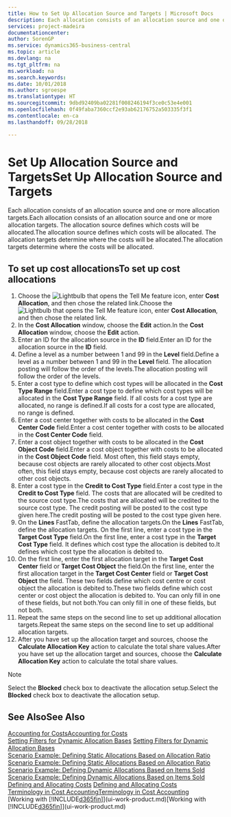 ```yaml
---
title: How to Set Up Allocation Source and Targets | Microsoft Docs
description: Each allocation consists of an allocation source and one or more allocation targets. The allocation source defines which costs will be allocated. The allocation targets determine where the costs will be allocated.
services: project-madeira
documentationcenter: 
author: SorenGP
ms.service: dynamics365-business-central
ms.topic: article
ms.devlang: na
ms.tgt_pltfrm: na
ms.workload: na
ms.search.keywords: 
ms.date: 10/01/2018
ms.author: sgroespe
ms.translationtype: HT
ms.sourcegitcommit: 9dbd92409ba02281f008246194f3ce0c53e4e001
ms.openlocfilehash: 0f49faba7360ccf2e93ab62176752a503335f3f1
ms.contentlocale: en-ca
ms.lasthandoff: 09/28/2018

---
```

# <a name="set-up-allocation-source-and-targets"></a><span data-ttu-id="a32c4-105">Set Up Allocation Source and Targets</span><span class="sxs-lookup"><span data-stu-id="a32c4-105">Set Up Allocation Source and Targets</span></span>
<span data-ttu-id="a32c4-106">Each allocation consists of an allocation source and one or more allocation targets.</span><span class="sxs-lookup"><span data-stu-id="a32c4-106">Each allocation consists of an allocation source and one or more allocation targets.</span></span> <span data-ttu-id="a32c4-107">The allocation source defines which costs will be allocated.</span><span class="sxs-lookup"><span data-stu-id="a32c4-107">The allocation source defines which costs will be allocated.</span></span> <span data-ttu-id="a32c4-108">The allocation targets determine where the costs will be allocated.</span><span class="sxs-lookup"><span data-stu-id="a32c4-108">The allocation targets determine where the costs will be allocated.</span></span>  

## <a name="to-set-up-cost-allocations"></a><span data-ttu-id="a32c4-109">To set up cost allocations</span><span class="sxs-lookup"><span data-stu-id="a32c4-109">To set up cost allocations</span></span>  
1.  <span data-ttu-id="a32c4-110">Choose the ![Lightbulb that opens the Tell Me feature](media/ui-search/search_small.png "Tell me what you want to do") icon, enter **Cost Allocation**, and then chose the related link.</span><span class="sxs-lookup"><span data-stu-id="a32c4-110">Choose the ![Lightbulb that opens the Tell Me feature](media/ui-search/search_small.png "Tell me what you want to do") icon, enter **Cost Allocation**, and then chose the related link.</span></span>  
2.  <span data-ttu-id="a32c4-111">In the **Cost Allocation** window, choose the **Edit** action.</span><span class="sxs-lookup"><span data-stu-id="a32c4-111">In the **Cost Allocation** window, choose the **Edit** action.</span></span>  
3.  <span data-ttu-id="a32c4-112">Enter an ID for the allocation source in the **ID** field.</span><span class="sxs-lookup"><span data-stu-id="a32c4-112">Enter an ID for the allocation source in the **ID** field.</span></span>  
4.  <span data-ttu-id="a32c4-113">Define a level as a number between 1 and 99 in the **Level** field.</span><span class="sxs-lookup"><span data-stu-id="a32c4-113">Define a level as a number between 1 and 99 in the **Level** field.</span></span> <span data-ttu-id="a32c4-114">The allocation posting will follow the order of the levels.</span><span class="sxs-lookup"><span data-stu-id="a32c4-114">The allocation posting will follow the order of the levels.</span></span>  
5.  <span data-ttu-id="a32c4-115">Enter a cost type to define which cost types will be allocated in the **Cost Type Range** field.</span><span class="sxs-lookup"><span data-stu-id="a32c4-115">Enter a cost type to define which cost types will be allocated in the **Cost Type Range** field.</span></span> <span data-ttu-id="a32c4-116">If all costs for a cost type are allocated, no range is defined.</span><span class="sxs-lookup"><span data-stu-id="a32c4-116">If all costs for a cost type are allocated, no range is defined.</span></span>  
6.  <span data-ttu-id="a32c4-117">Enter a cost center together with costs to be allocated in the **Cost Center Code** field.</span><span class="sxs-lookup"><span data-stu-id="a32c4-117">Enter a cost center together with costs to be allocated in the **Cost Center Code** field.</span></span>  
7.  <span data-ttu-id="a32c4-118">Enter a cost object together with costs to be allocated in the **Cost Object Code** field.</span><span class="sxs-lookup"><span data-stu-id="a32c4-118">Enter a cost object together with costs to be allocated in the **Cost Object Code** field.</span></span> <span data-ttu-id="a32c4-119">Most often, this field stays empty, because cost objects are rarely allocated to other cost objects.</span><span class="sxs-lookup"><span data-stu-id="a32c4-119">Most often, this field stays empty, because cost objects are rarely allocated to other cost objects.</span></span>  
8.  <span data-ttu-id="a32c4-120">Enter a cost type in the **Credit to Cost Type** field.</span><span class="sxs-lookup"><span data-stu-id="a32c4-120">Enter a cost type in the **Credit to Cost Type** field.</span></span> <span data-ttu-id="a32c4-121">The costs that are allocated will be credited to the source cost type.</span><span class="sxs-lookup"><span data-stu-id="a32c4-121">The costs that are allocated will be credited to the source cost type.</span></span> <span data-ttu-id="a32c4-122">The credit posting will be posted to the cost type given here.</span><span class="sxs-lookup"><span data-stu-id="a32c4-122">The credit posting will be posted to the cost type given here.</span></span>  
9. <span data-ttu-id="a32c4-123">On the **Lines** FastTab, define the allocation targets.</span><span class="sxs-lookup"><span data-stu-id="a32c4-123">On the **Lines** FastTab, define the allocation targets.</span></span> <span data-ttu-id="a32c4-124">On the first line, enter a cost type in the **Target Cost Type** field.</span><span class="sxs-lookup"><span data-stu-id="a32c4-124">On the first line, enter a cost type in the **Target Cost Type** field.</span></span> <span data-ttu-id="a32c4-125">It defines which cost type the allocation is debited to.</span><span class="sxs-lookup"><span data-stu-id="a32c4-125">It defines which cost type the allocation is debited to.</span></span>  
10. <span data-ttu-id="a32c4-126">On the first line, enter the first allocation target in the **Target Cost Center** field or **Target Cost Object** the field.</span><span class="sxs-lookup"><span data-stu-id="a32c4-126">On the first line, enter the first allocation target in the **Target Cost Center** field or **Target Cost Object** the field.</span></span> <span data-ttu-id="a32c4-127">These two fields define which cost centre or cost object the allocation is debited to.</span><span class="sxs-lookup"><span data-stu-id="a32c4-127">These two fields define which cost center or cost object the allocation is debited to.</span></span> <span data-ttu-id="a32c4-128">You can only fill in one of these fields, but not both.</span><span class="sxs-lookup"><span data-stu-id="a32c4-128">You can only fill in one of these fields, but not both.</span></span>  
11. <span data-ttu-id="a32c4-129">Repeat the same steps on the second line to set up additional allocation targets.</span><span class="sxs-lookup"><span data-stu-id="a32c4-129">Repeat the same steps on the second line to set up additional allocation targets.</span></span>  
12. <span data-ttu-id="a32c4-130">After you have set up the allocation target and sources, choose the **Calculate Allocation Key** action to calculate the total share values.</span><span class="sxs-lookup"><span data-stu-id="a32c4-130">After you have set up the allocation target and sources, choose the **Calculate Allocation Key** action to calculate the total share values.</span></span>  

> [!NOTE]  
>  <span data-ttu-id="a32c4-131">Select the **Blocked** check box to deactivate the allocation setup.</span><span class="sxs-lookup"><span data-stu-id="a32c4-131">Select the **Blocked** check box to deactivate the allocation setup.</span></span>  

## <a name="see-also"></a><span data-ttu-id="a32c4-132">See Also</span><span class="sxs-lookup"><span data-stu-id="a32c4-132">See Also</span></span>  
[<span data-ttu-id="a32c4-133">Accounting for Costs</span><span class="sxs-lookup"><span data-stu-id="a32c4-133">Accounting for Costs</span></span>](finance-manage-cost-accounting.md)  
 <span data-ttu-id="a32c4-134">[Setting Filters for Dynamic Allocation Bases](finance-setting-filters-for-dynamic-allocation-bases.md) </span><span class="sxs-lookup"><span data-stu-id="a32c4-134">[Setting Filters for Dynamic Allocation Bases](finance-setting-filters-for-dynamic-allocation-bases.md) </span></span>  
 <span data-ttu-id="a32c4-135">[Scenario Example: Defining Static Allocations Based on Allocation Ratio](finance-scenario-example-defining-static-allocations-based-on-allocation-ratio.md) </span><span class="sxs-lookup"><span data-stu-id="a32c4-135">[Scenario Example: Defining Static Allocations Based on Allocation Ratio](finance-scenario-example-defining-static-allocations-based-on-allocation-ratio.md) </span></span>  
 <span data-ttu-id="a32c4-136">[Scenario Example: Defining Dynamic Allocations Based on Items Sold](finance-scenario-example-defining-dynamic-allocations-based-on-items-sold.md) </span><span class="sxs-lookup"><span data-stu-id="a32c4-136">[Scenario Example: Defining Dynamic Allocations Based on Items Sold](finance-scenario-example-defining-dynamic-allocations-based-on-items-sold.md) </span></span>  
 <span data-ttu-id="a32c4-137">[Defining and Allocating Costs](finance-define-and-allocate-costs.md) </span><span class="sxs-lookup"><span data-stu-id="a32c4-137">[Defining and Allocating Costs](finance-define-and-allocate-costs.md) </span></span>  
 [<span data-ttu-id="a32c4-138">Terminology in Cost Accounting</span><span class="sxs-lookup"><span data-stu-id="a32c4-138">Terminology in Cost Accounting</span></span>](finance-terminology-in-cost-accounting.md)  
 <span data-ttu-id="a32c4-139">[Working with [!INCLUDE[d365fin](includes/d365fin_md.md)]](ui-work-product.md)</span><span class="sxs-lookup"><span data-stu-id="a32c4-139">[Working with [!INCLUDE[d365fin](includes/d365fin_md.md)]](ui-work-product.md)</span></span>

